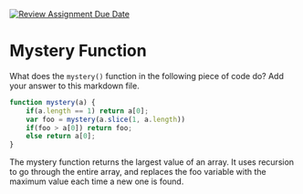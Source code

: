 [![Review Assignment Due Date](https://classroom.github.com/assets/deadline-readme-button-24ddc0f5d75046c5622901739e7c5dd533143b0c8e959d652212380cedb1ea36.svg)](https://classroom.github.com/a/GDPVb20V)
# Mystery Function

What does the `mystery()` function in the following piece of code do? Add your
answer to this markdown file.

```javascript
function mystery(a) {
    if(a.length == 1) return a[0];
    var foo = mystery(a.slice(1, a.length))
    if(foo > a[0]) return foo;
    else return a[0];
}
```

The mystery function returns the largest value of an array. It uses recursion to go through the entire array, and replaces the foo variable with the maximum value each time a new one is found.
